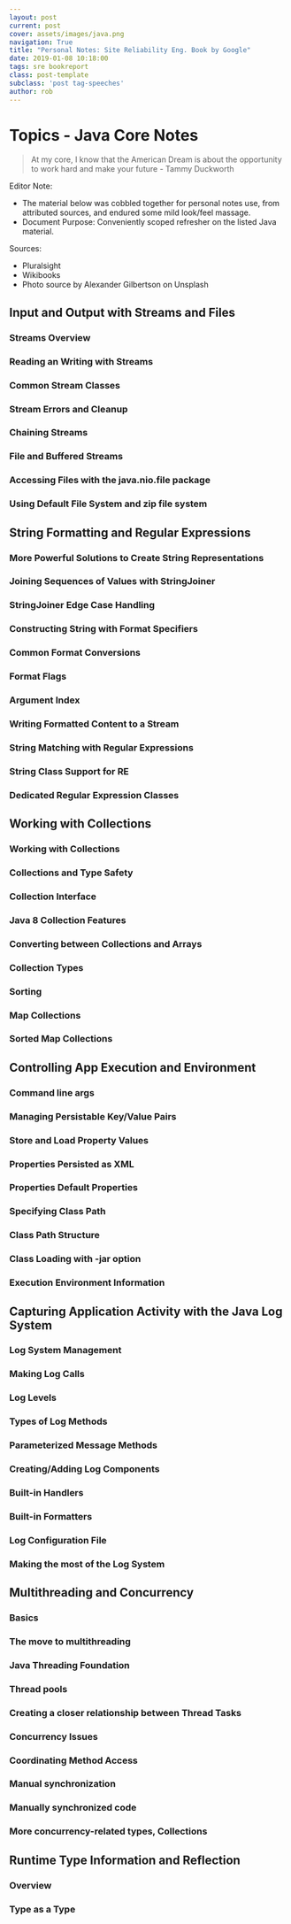 ```yaml
---
layout: post
current: post
cover: assets/images/java.png
navigation: True
title: "Personal Notes: Site Reliability Eng. Book by Google"
date: 2019-01-08 10:18:00
tags: sre bookreport
class: post-template
subclass: 'post tag-speeches'
author: rob
---
```


# Topics - Java Core Notes

> At my core, I know that the American Dream is about the opportunity to work hard and make your future - Tammy Duckworth

Editor Note:
- The material below was cobbled together for personal notes use, from attributed sources, and endured some mild look/feel massage.
- Document Purpose: Conveniently scoped refresher on the listed Java material.

Sources: 
- Pluralsight
- Wikibooks
- Photo source by Alexander Gilbertson on Unsplash

## Input and Output with Streams and Files
### Streams Overview
### Reading an Writing with Streams
### Common Stream Classes
### Stream Errors and Cleanup
### Chaining Streams
### File and Buffered Streams
### Accessing Files with the java.nio.file package
### Using Default File System and zip file system
## String Formatting and Regular Expressions
### More Powerful Solutions to Create String Representations
### Joining Sequences of Values with StringJoiner
### StringJoiner Edge Case Handling
### Constructing String with Format Specifiers
### Common Format Conversions
### Format Flags
### Argument Index
### Writing Formatted Content to a Stream
### String Matching with Regular Expressions
### String Class Support for RE
### Dedicated Regular Expression Classes
## Working with Collections
### Working with Collections
### Collections and Type Safety
### Collection Interface
### Java 8 Collection Features
### Converting between Collections and Arrays
### Collection Types
### Sorting
### Map Collections
### Sorted Map Collections
## Controlling App Execution and Environment
### Command line args
### Managing Persistable Key/Value Pairs
### Store and Load Property Values
### Properties Persisted as XML
### Properties Default Properties
### Specifying Class Path
### Class Path Structure
### Class Loading with -jar option
### Execution Environment Information
## Capturing Application Activity with the Java Log System
### Log System Management
### Making Log Calls
### Log Levels
### Types of Log Methods
### Parameterized Message Methods
### Creating/Adding Log Components
### Built-in Handlers
### Built-in Formatters
### Log Configuration File
### Making the most of the Log System
## Multithreading and Concurrency
### Basics
### The move to multithreading
### Java Threading Foundation
### Thread pools
### Creating a closer relationship between Thread Tasks
### Concurrency Issues
### Coordinating Method Access
### Manual synchronization
### Manually synchronized code
### More concurrency-related types, Collections
## Runtime Type Information and Reflection
### Overview
### Type as a Type
### 

